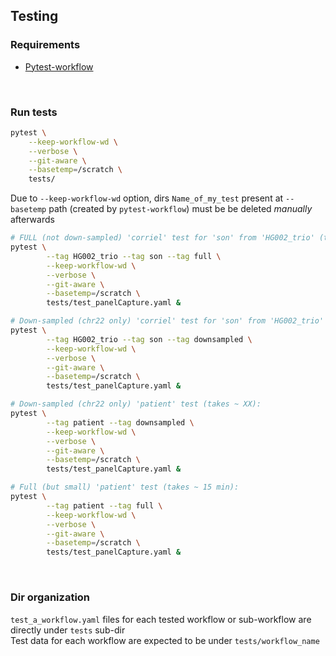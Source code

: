 ## Testing

### Requirements

- [Pytest-workflow](https://github.com/LUMC/pytest-workflow)

<br>

### Run tests

```bash
pytest \
	--keep-workflow-wd \
	--verbose \
	--git-aware \
	--basetemp=/scratch \
	tests/
```
Due to `--keep-workflow-wd` option, dirs `Name_of_my_test` present at `--basetemp` path (created by `pytest-workflow`) must be be deleted *manually* afterwards

```bash
# FULL (not down-sampled) 'corriel' test for 'son' from 'HG002_trio' (takes ~ 3.5h):
pytest \
        --tag HG002_trio --tag son --tag full \
        --keep-workflow-wd \
        --verbose \
        --git-aware \
        --basetemp=/scratch \
        tests/test_panelCapture.yaml &

# Down-sampled (chr22 only) 'corriel' test for 'son' from 'HG002_trio' (takes ~ XX):
pytest \
        --tag HG002_trio --tag son --tag downsampled \
        --keep-workflow-wd \
        --verbose \
        --git-aware \
        --basetemp=/scratch \
        tests/test_panelCapture.yaml &

# Down-sampled (chr22 only) 'patient' test (takes ~ XX):
pytest \
        --tag patient --tag downsampled \
        --keep-workflow-wd \
        --verbose \
        --git-aware \
        --basetemp=/scratch \
        tests/test_panelCapture.yaml &

# Full (but small) 'patient' test (takes ~ 15 min):
pytest \
        --tag patient --tag full \
        --keep-workflow-wd \
        --verbose \
        --git-aware \
        --basetemp=/scratch \
        tests/test_panelCapture.yaml &
```


<br>

### Dir organization

`test_a_workflow.yaml` files for each tested workflow or sub-workflow are directly under `tests` sub-dir<br>
Test data for each workflow are expected to be under `tests/workflow_name`
